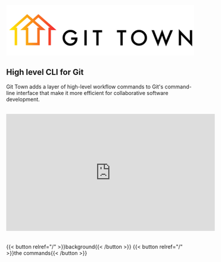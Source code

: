 ![Git Town](https://raw.githubusercontent.com/git-town/git-town/master/website/img/git-town-horizontal.svg)

## High level CLI for Git

Git Town adds a layer of high-level workflow commands to Git's command-line
interface that make it more efficient for collaborative software development.

<br>

<iframe width="560" height="315" src="https://www.youtube.com/embed/oLaUsUlFfTo" frameborder="0" allow="accelerometer; autoplay; encrypted-media; gyroscope; picture-in-picture" allowfullscreen></iframe>

<br>
<br>

{{< button relref="/" >}}background{{< /button >}} {{< button relref="/" >}}the
commands{{< /button >}}
